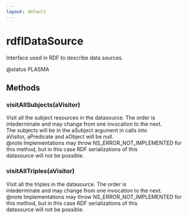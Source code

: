 ```yaml
---
layout: default
---
```


# rdfIDataSource #
  
Interface used in RDF to describe data sources.  
  
@status PLASMA  
  

## Methods ##

### visitAllSubjects(aVisitor) ###
  
Visit all the subject resources in the datasource. The order is  
intederminate and may change from one invocation to the next.  
The subjects will be in the aSubject argument in calls into  
aVisitor, aPredicate and aObject will be null.  
@note Implementations may throw NS_ERROR_NOT_IMPLEMENTED for  
this method, but in this case RDF serializations of this  
datasource will not be possible.  
  

### visitAllTriples(aVisitor) ###
  
Visit all the triples in the datasource. The order is  
intederminate and may change from one invocation to the next.  
@note Implementations may throw NS_ERROR_NOT_IMPLEMENTED for  
this method, but in this case RDF serializations of this  
datasource will not be possible.  
  
